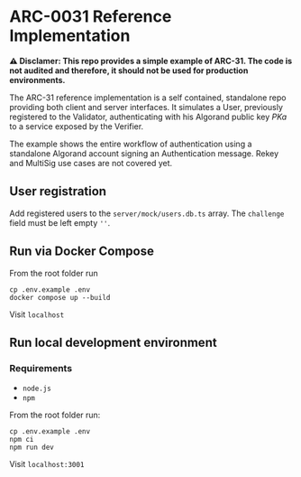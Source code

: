 # ARC-0031 Reference Implementation

**⚠️ Disclamer: This repo provides a simple example of ARC-31. The code is not audited and therefore, it should not be used for production environments.**

The ARC-31 reference implementation is a self contained, standalone repo providing both client and server interfaces. It simulates a User, previously registered to the Validator, authenticating with his Algorand public key *PKa* to a service exposed by the Verifier.

The example shows the entire workflow of authentication using a standalone Algorand account signing an Authentication message. Rekey and MultiSig use cases are not covered yet.

## User registration

Add registered users to the `server/mock/users.db.ts` array. The `challenge` field must be left empty `''`.

## Run via Docker Compose

From the root folder run

```
cp .env.example .env
docker compose up --build
```

Visit `localhost`

## Run local development environment

### Requirements
- `node.js`
- `npm`

From the root folder run:

```
cp .env.example .env
npm ci
npm run dev
```

Visit `localhost:3001`
